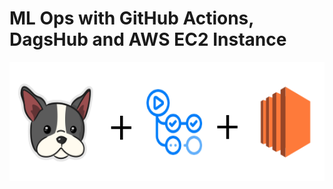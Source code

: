 # ML Ops with GitHub Actions, DagsHub and AWS EC2 Instance 

<p align="center">
  <img src="./images/mlops_dagshub.png" alt="DagsHub + Actions + EC2" height="190"/>
</p>

